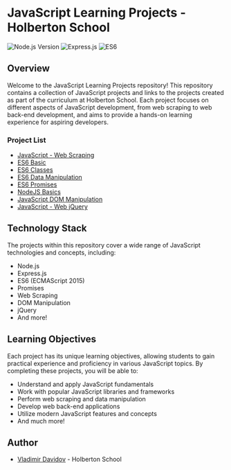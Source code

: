 # JavaScript Learning Projects - Holberton School

![Node.js Version](https://img.shields.io/badge/Node.js-12.x.x-blue.svg)
![Express.js](https://img.shields.io/badge/Express.js-Web_Framework-red.svg)
![ES6](https://img.shields.io/badge/ES6-ECMAScript_2015-yellow.svg)


## Overview

Welcome to the JavaScript Learning Projects repository! This repository contains a collection of JavaScript projects and links to the projects created as part of the curriculum at Holberton School. Each project focuses on different aspects of JavaScript development, from web scraping to web back-end development, and aims to provide a hands-on learning experience for aspiring developers.

### Project List

- [JavaScript - Web Scraping](https://github.com/v-dav/holbertonschool-javascript-coding/tree/main/javascript-web_scraping)
- [ES6 Basic](https://github.com/v-dav/holbertonschool-web_back_end/tree/main/ES6_basic)
- [ES6 Classes](https://github.com/v-dav/holbertonschool-web_back_end/tree/main/ES6_classes)
- [ES6 Data Manipulation](https://github.com/v-dav/holbertonschool-web_back_end/tree/main/ES6_data_manipulation)
- [ES6 Promises](https://github.com/v-dav/holbertonschool-web_back_end/tree/main/ES6_promise)
- [NodeJS Basics](./nodejs_basics)
- [JavaScript DOM Manipulation](https://github.com/v-dav/holbertonschool-higher_level_programming/tree/main/javascript-dom_manipulation)
- [JavaScript - Web jQuery](https://github.com/v-dav/holbertonschool-higher_level_programming/tree/main/javascript-web_jquery)

## Technology Stack

The projects within this repository cover a wide range of JavaScript technologies and concepts, including:

- Node.js
- Express.js
- ES6 (ECMAScript 2015)
- Promises
- Web Scraping
- DOM Manipulation
- jQuery
- And more!

## Learning Objectives

Each project has its unique learning objectives, allowing students to gain practical experience and proficiency in various JavaScript topics. By completing these projects, you will be able to:

- Understand and apply JavaScript fundamentals
- Work with popular JavaScript libraries and frameworks
- Perform web scraping and data manipulation
- Develop web back-end applications
- Utilize modern JavaScript features and concepts
- And much more!

## Author

- [Vladimir Davidov](https://github.com/v-dav) - Holberton School
